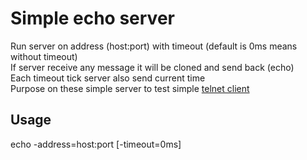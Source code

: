 <h1>Simple echo server</h1>

Run server on address (host:port) with timeout (default is 0ms means without timeout)<br>
If server receive any message it will be cloned and send back (echo)<br>
Each timeout tick server also send current time<br>
Purpose on these simple server to test simple [telnet client](https://github.com/MitrickX/otus-golang-2019/tree/master/19/telnet)

<h2>Usage</h2>
echo -address=host:port [-timeout=0ms]<br>

